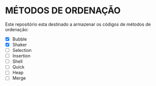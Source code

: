 # MÉTODOS DE ORDENAÇÃO

Este repositório esta destinado a armazenar os códigos de métodos de ordenação:

- [x] Bubble
- [x] Shaker
- [ ] Selection
- [ ] Insertion
- [ ] Shell
- [ ] Quick
- [ ] Heap
- [ ] Merge